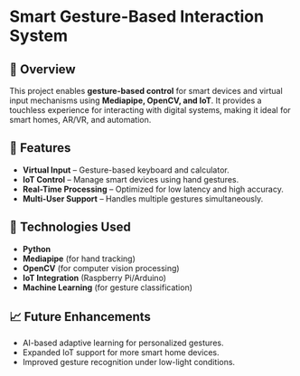 # Smart Gesture-Based Interaction System

## 📌 Overview
This project enables **gesture-based control** for smart devices and virtual input mechanisms using **Mediapipe, OpenCV, and IoT**. It provides a touchless experience for interacting with digital systems, making it ideal for smart homes, AR/VR, and automation.

## 🚀 Features
- **Virtual Input** – Gesture-based keyboard and calculator.
- **IoT Control** – Manage smart devices using hand gestures.
- **Real-Time Processing** – Optimized for low latency and high accuracy.
- **Multi-User Support** – Handles multiple gestures simultaneously.

## 🔧 Technologies Used
- **Python**
- **Mediapipe** (for hand tracking)
- **OpenCV** (for computer vision processing)
- **IoT Integration** (Raspberry Pi/Arduino)
- **Machine Learning** (for gesture classification)


## 📈 Future Enhancements
- AI-based adaptive learning for personalized gestures.
- Expanded IoT support for more smart home devices.
- Improved gesture recognition under low-light conditions.

